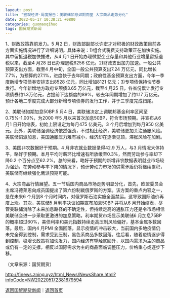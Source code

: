 ```yaml
---
layout: post
title: "宏观经济·周度报告：美联储加息如期而至 大宗商品走势分化"
date: 2022-05-17 10:38:21 +0800
categories: guomaoqihuo
tags: 国贸期货新闻
---
```

<p>1、财政政策靠前发力。5 月2 日，财政部副部长许宏才对积极的财政政策目前各方面实施情况进行了详细说明。具体来说：1)组合式税费支持政策正在加快实施。其中留抵退税加快推进，从4 月1 日开始办理微型企业存量和其他行业增量留抵退税以来，截至4 月28 日已办理退税6256 亿元。2)财政支出加力加速。一般公共预算支出方面，截至4 月中旬，全国一般公共预算支出7.24 万亿元，同比增长7.7%，为预算的27.1%，进度快于去年同期；政府性基金预算支出方面，今年一季度新增专项债券安排支出8528 亿元，同比增加8121 亿元；3)专项债保持快节奏发行。今年新增地方政府专项债3.65 万亿元，截至4 月25 日，各省份累计发行专项债券约1.3万亿元，占提前下达额度的89%，较去年同期增加了约1.17 万亿元。预计各地二季度完成大部分新增专项债券的发行工作，并于三季度完成扫尾。</p>
 <p>2、美联储如期加息50BP.5 月4 日，美联储决定上调联邦基金利率区间至0.75%-1.00%，为2000 年5 月以来首次加息50BP，符合市场预期。并宣布从6 月1 日开始缩表，初始上限设定为每月475 亿美元，3 个月后增加到每月950 亿美元。此外，美联储强调经济依然强劲，不过相比经济，美联储更加关注通胀风险。美联储鸽派加息，美国通胀压力难有减小，经济却在逐渐见顶，滞胀风险在加剧。</p>
 <p>3、美国非农数据好于预期。4 月非农就业数据录得42.9 万人，与3 月情况大体持平，略好于预期。本月平均时薪环比增速有所放缓至0.3%，然而劳动参与率却下降0.2 个百分点至62.2%。总的来看，略好于预期的新增非农数据表明就业市场较为强劲，在劳动参与率下降的情况下，预计劳动力市场的供需矛盾仍将继续累积，美联储有继续强化鹰派预期可能。</p>
 <p>4、大宗商品行情展望。五一节后国内商品市场走势明显分化，首先，欧盟委员会主席冯德莱恩向成员国提出了第六份制裁俄罗斯的方案。该方案的重点内容之一，是在未来6 个月到8 个月时间内，对俄罗斯石油实施全面禁运。这导致国际油价再度上涨。其次，美联储5 月利率决议如期宣布加息50BP 并将从6 月开始缩表，尽管美联储消除了未来加息路径的不确定性，但持续走高的通胀压力还是令市场相信美联储会进一步采取更激进的加息策略，利率期货市场显示美联储6 月加息75BP的概率超过60%，美债利率和美元指数持续走高压制风险偏好，基本金属多数回落。最后，国内4 月PMI 全面回落，显示疫情的冲击较大，当前国内多地疫情仍未完全得到控制，需求受到压制，黑色系商品多数回落。往后看，随着疫情逐步得到控制，稳增长政策将加快发力，国内经济有望触底回升，以国内需求为主的商品或仍有一定的支撑，相反以国际需求为主的商品面临调整压力，价格重心或逐步下移。</p><p class="em_media">（文章来源：国贸期货）</p>

<http://finews.zning.xyz/html_News/NewsShare.html?infoCode=NW202205172381679594>

[返回国贸期货新闻](//finews.withounder.com/category/guomaoqihuo.html)｜[返回首页](//finews.withounder.com/)